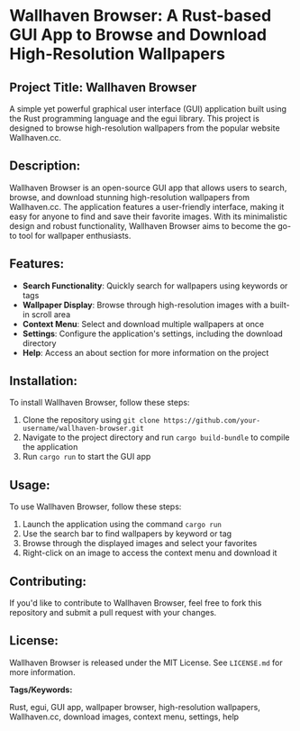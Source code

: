 **Wallhaven Browser: A Rust-based GUI App to Browse and Download High-Resolution Wallpapers**
=====================================================================================

**Project Title:** Wallhaven Browser
------------------------------

A simple yet powerful graphical user interface (GUI) application built using the Rust programming language and the egui library. This project is designed to browse high-resolution wallpapers from the popular website Wallhaven.cc.

**Description:**
---------------

Wallhaven Browser is an open-source GUI app that allows users to search, browse, and download stunning high-resolution wallpapers from Wallhaven.cc. The application features a user-friendly interface, making it easy for anyone to find and save their favorite images. With its minimalistic design and robust functionality, Wallhaven Browser aims to become the go-to tool for wallpaper enthusiasts.

**Features:**
------------

*   **Search Functionality**: Quickly search for wallpapers using keywords or tags
*   **Wallpaper Display**: Browse through high-resolution images with a built-in scroll area
*   **Context Menu**: Select and download multiple wallpapers at once
*   **Settings**: Configure the application's settings, including the download directory
*   **Help**: Access an about section for more information on the project

**Installation:**
-----------------

To install Wallhaven Browser, follow these steps:

1.  Clone the repository using `git clone https://github.com/your-username/wallhaven-browser.git`
2.  Navigate to the project directory and run `cargo build-bundle` to compile the application
3.  Run `cargo run` to start the GUI app

**Usage:**
------------

To use Wallhaven Browser, follow these steps:

1.  Launch the application using the command `cargo run`
2.  Use the search bar to find wallpapers by keyword or tag
3.  Browse through the displayed images and select your favorites
4.  Right-click on an image to access the context menu and download it

**Contributing:**
-----------------

If you'd like to contribute to Wallhaven Browser, feel free to fork this repository and submit a pull request with your changes.

**License:**
------------

Wallhaven Browser is released under the MIT License. See `LICENSE.md` for more information.

**Tags/Keywords:**

Rust, egui, GUI app, wallpaper browser, high-resolution wallpapers, Wallhaven.cc, download images, context menu, settings, help